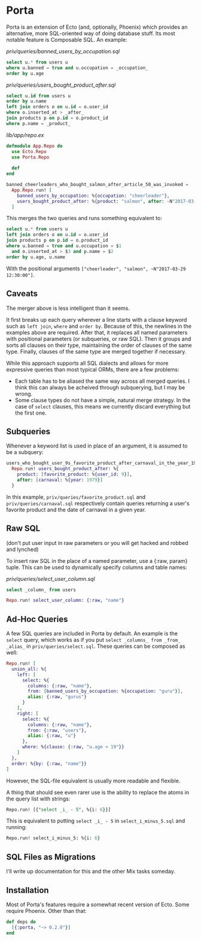 # Porta

Porta is an extension of Ecto (and, optionally, Phoenix) which provides an alternative, more SQL-oriented way of doing database stuff. Its most notable feature is Composable SQL. An example:

*priv/queries/banned_users_by_occupation.sql* 

```sql
select u.* from users u
where u.banned = true and u.occupation = _occupation_
order by u.age
```

*priv/queries/users_bought_product_after.sql* 

```sql
select u.id from users u
order by u.name
left join orders o on u.id = o.user_id
where o.inserted_at > _after_
join products p on p.id = o.product_id
where p.name = _product_
```

*lib/app/repo.ex*

```elixir
defmodule App.Repo do
  use Ecto.Repo
  use Porta.Repo
  
  def 
end

banned_cheerleaders_who_bought_salmon_after_article_50_was_invoked =
  App.Repo.run! [
    banned_users_by_occupation: %{occupation: "cheerleader"},
    users_bought_product_after: %{product: "salmon", after: ~N"2017-03-29 12:30:00"}
  ]
```

This merges the two queries and runs something equivalent to:

```sql
select u.* from users u
left join orders o on u.id = o.user_id
join products p on p.id = o.product_id
where u.banned = true and u.occupation = $1
  and o.inserted_at > $3 and p.name = $2
order by u.age, u.name
```

With the positional arguments `["cheerleader", "salmon", ~N"2017-03-29 12:30:00"]`.

## Caveats

The merger above is less intelligent than it seems.

It first breaks up each query wherever a line starts with a clause keyword such as `left join`, `where` and `order by`. Because of this, the newlines in the examples above are required.  After that, it replaces all named parameters with positional parameters (or subqueries, or raw SQL). Then it groups and sorts all clauses on their type, maintaining the order of clauses of the same type. Finally, clauses of the same type are merged together if necessary. 

While this approach supports all SQL dialects and allows for more expressive queries than most typical ORMs, there are a few problems:

- Each table has to be aliased the same way across all merged queries. I think this can always be acheived through subquerying, but I may be wrong.
- Some clause types do not have a simple, natural merge strategy. In the case of `select` clauses, this means we currently discard everything but the first one.

## Subqueries

Whenever a keyword list is used in place of an argument, it is assumed to be a subquery:

```elixir
users_who_bought_user_9s_favorite_product_after_carnaval_in_the_year_1979 =
  Repo.run! users_bought_product_after: %{
    product: [favorite_product: %{user_id: 9}],
    after: [carnaval: %{year: 1979}]
  }
```

In this example, `priv/queries/favorite_product.sql` and `priv/queries/carnaval.sql` respectively contain queries returning a user's favorite product and the date of carnaval in a given year.

## Raw SQL

(don't put user input in raw parameters or you will get hacked and robbed and lynched)

To insert raw SQL in the place of a named parameter, use a {:raw, param} tuple. This can be used to dynamically specify columns and table names:

*priv/queries/select_user_column.sql*

```sql
select _column_ from users
```

```elixir
Repo.run! select_user_column: {:raw, "name"}
```

## Ad-Hoc Queries

A few SQL queries are included in Porta by default. An example is the `select` query, which works as if you put `select _columns_ from _from_ _alias_` in `priv/queries/select.sql`. These queries can be composed as well:

```elixir
Repo.run! [
  union_all: %{
    left: [
      select: %{
        columns: {:raw, "name"},
        from: [banned_users_by_occupation: %{occupation: "guru"}],
        alias: {:raw, "gurus"}
      }
    ],
    right: [
      select: %{
        columns: {:raw, "name"},
        from: {:raw, "users"},
        alias: {:raw, "u"}
      },
      where: %{clause: {:raw, "u.age < 19"}}
    ]
  },
  order: %{by: {:raw, "name"}}
]
```

However, the SQL-file equivalent is usually more readable and flexible.

A thing that should see even rarer use is the ability to replace the atoms in the query list with strings:

```sql
Repo.run! [{"select _i_ - 5", %{i: 6}}]
```

This is equivalent to putting `select _i_ - 5` in `select_i_minus_5.sql` and running:

```sql
Repo.run! select_i_minus_5: %{i: 6}
```

## SQL Files as Migrations

I'll write up documentation for this and the other Mix tasks someday.

## Installation

Most of Porta's features require a somewhat recent version of Ecto. Some require Phoenix. Other than that:

```elixir
def deps do
  [{:porta, "~> 0.2.0"}]
end
```

